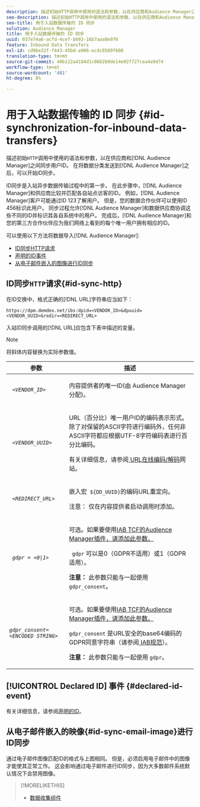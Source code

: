 ```yaml
---
description: 描述初始HTTP调用中使用的语法和参数，以在供应商和Audience Manager之间同步用户ID。 ID同步可在您将数据分类发送到Audience Manager后开始。
seo-description: 描述初始HTTP调用中使用的语法和参数，以在供应商和Audience Manager之间同步用户ID。 ID同步可在您将数据分类发送到Audience Manager后开始。
seo-title: 用于入站数据传输的 ID 同步
solution: Audience Manager
title: 用于入站数据传输的 ID 同步
uuid: 037e74a6-acfd-4cef-b693-16b7aaa8e976
feature: Inbound Data Transfers
exl-id: cd9be32f-f443-45bd-a906-ec4c8589f608
translation-type: tm+mt
source-git-commit: 48b122a4184d1c0662b9de14e92f727caa4a9d74
workflow-type: tm+mt
source-wordcount: '481'
ht-degree: 8%

---
```


# 用于入站数据传输的 ID 同步 {#id-synchronization-for-inbound-data-transfers}

描述初始`HTTP`调用中使用的语法和参数，以在供应商和[!DNL Audience Manager]之间同步用户ID。 在将数据分类发送到[!DNL Audience Manager]之后，可以开始ID同步。

ID同步是入站异步数据传输过程中的第一步。 在此步骤中，[!DNL Audience Manager]和供应商比较并匹配各自站点访客的ID。 例如，[!DNL Audience Manager]客户可能通过ID 123了解用户。 但是，您的数据合作伙伴可以使用ID 456标识此用户。 同步过程允许[!DNL Audience Manager]和数据供应商协调这些不同的ID并标识其各自系统中的用户。 完成后，[!DNL Audience Manager]和您的第三方合作伙伴应为我们网络上看到的每个唯一用户拥有相应的ID。

可以使用以下方法将数据导入[!DNL Audience Manager]:

* [ID同步HTTP请求](../../../integration/sending-audience-data/batch-data-transfer-explained/id-sync-http.md#id-sync-http)
* [声明的ID事件](../../../integration/sending-audience-data/batch-data-transfer-explained/id-sync-http.md#declared-id-event)
* [从电子邮件嵌入的图像进行ID同步](../../../integration/sending-audience-data/batch-data-transfer-explained/id-sync-http.md#id-sync-email-image)

## ID同步`HTTP`请求{#id-sync-http}

在ID交换中，格式正确的[!DNL URL]字符串应当如下：

```
https://dpm.demdex.net/ibs:dpid=<VENDOR_ID>&dpuuid=<VENDOR_UUID>&redir=<REDIRECT_URL>
```

入站ID同步调用的[!DNL URL]应包含下表中描述的变量。

>[!NOTE]
>
>将斜体内容替换为实际参数值。

<table id="table_EB9F4246E2A34ABB8ED06EA458EB186F"> 
 <thead> 
  <tr> 
   <th colname="col1" class="entry"> 参数 </th> 
   <th colname="col2" class="entry"> 描述 </th> 
  </tr> 
 </thead>
 <tbody> 
  <tr> 
   <td colname="col1"> <code> <i>&lt;VENDOR_ID&gt;</i> </code> </td> 
   <td colname="col2"> <p>内容提供者的唯一ID(由<span class="keyword"> Audience Manager</span>分配)。 </p> </td> 
  </tr> 
  <tr> 
   <td colname="col1"> <code> <i>&lt;VENDOR_UUID&gt;</i> </code> </td> 
   <td colname="col2"> <p>URL（百分比）唯一用户ID的编码表示形式。 除了对保留的ASCII字符进行编码外，任何非ASCII字符都应根据UTF-8字符编码表进行百分比编码。 </p> <p>有关详细信息，请参阅<a href="https://www.url-encode-decode.com" format="http" scope="external"> URL在线编码/解码</a>网站。 </p> </td> 
  </tr> 
  <tr> 
   <td colname="col1"> <code> <i>&lt;REDIRECT_URL&gt;</i> </code> </td> 
   <td colname="col2"> <p>嵌入宏<code> ${DD_UUID}</code>的编码URL重定向。 </p> <p>注意： 仅在内容提供者启动调用时添加。 </p> </td> 
  </tr> 
  <tr> 
   <td colname="col1"> <code> <i>gdpr = &lt;0|1&gt;</i> </code> </td> 
   <td colname="col2"> <p>可选。如果要使用<a href="../../../overview/data-security-and-privacy/aam-iab-plugin.md">IAB TCF的Audience Manager插件，请添加此参数。</a></p> <p><code> gdpr</code> 可以是0（GDPR不适用）或1（GDPR适用）。 </p> <p> <b>注意：</b> 此参数只能与一起使用 <code>gdpr_consent</code>。</p></td> 
  </tr> 
  <tr> 
   <td colname="col1"> <code><i>gdpr_consent=&lt;ENCODED STRING&gt;</i> </code> </td> 
   <td colname="col2"> <p>可选。如果要使用<a href="../../../overview/data-security-and-privacy/aam-iab-plugin.md">IAB TCF的Audience Manager插件，请添加此参数。</a></p> <p><code>gdpr_consent</code> 是URL安全的base64编码的GDPR同意字符串（请参阅<a href="https://github.com/InteractiveAdvertisingBureau/GDPR-Transparency-and-Consent-Framework/blob/master/URL-based%20Consent%20Passing_%20Framework%20Guidance.md#specifications" format="http" scope="external"> IAB规范</a>）。 </p> <p> <b>注意：</b> 此参数只能与一起使用 <code>gdpr</code>。</p> </td> 
  </tr> 
 </tbody> 
</table>

## [!UICONTROL Declared ID] 事件 {#declared-id-event}

有关详细信息，请参阅[声明的ID](../../../features/declared-ids.md)。

## 从电子邮件嵌入的映像{#id-sync-email-image}进行ID同步

通过电子邮件图像匹配ID的格式与上图相同。 但是，必须启用电子邮件中的图像才能使其正常工作。 这会影响通过电子邮件进行ID同步，因为大多数邮件系统默认情况下会禁用图像。

>[!MORELIKETHIS]
>
>* [数据收集组件](../../../reference/system-components/components-data-collection.md)

